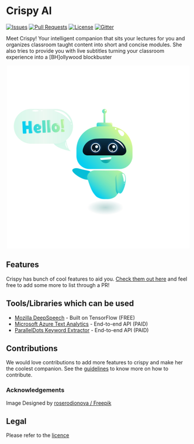# Crispy AI

[![Issues](https://img.shields.io/github/issues-closed/oss2019/crispy-ai.svg?style=flat-square)](https://github.com/oss2019/crispy-ai/issues) [![Pull Requests](https://img.shields.io/github/issues-pr-closed/oss2019/crispy-ai.svg?style=flat-square)](https://github.com/oss2019/crispy-ai/pulls) [![License](https://img.shields.io/apm/l/vim-mode.svg?style=flat-square)](https://github.com/oss2019/crispy-ai/blob/master/LICENSE) [![Gitter](https://img.shields.io/badge/chat-on%20gitter-ff006f.svg?style=flat-square)](https://gitter.im/osssoc/community)

Meet Crispy! Your intelligent companion that sits your lectures for you and organizes classroom taught content into short and concise modules.
She also tries to provide you with live subtitles turning your classroom experience into a [BH]ollywood blockbuster

<p align="center"> <img width="500" src="images/195.jpg"> </p>

## Features
Crispy has bunch of cool features to aid you. [Check them out here](features.md) and feel free to add some more to list through a PR!

## Tools/Libraries which can be used
  - [Mozilla DeepSpeech](https://github.com/mozilla/DeepSpeech) - Built on TensorFlow (FREE)
  - [Microsoft Azure Text Analytics](https://azure.microsoft.com/en-in/services/cognitive-services/text-analytics/) - End-to-end API (PAID)
  - [ParallelDots Keyword Extractor](https://www.paralleldots.com/keyword-extractor) - End-to-end API (PAID)

## Contributions
We would love contributions to add more features to crispy and make her the coolest companion. See the [guidelines](contributions.md) to know more on how to contribute.

### Acknowledgements
Image Designed by [roserodionova / Freepik](http://www.freepik.com")

## Legal
Please refer to the [licence](https://github.com/oss2019/crispy-ai/blob/master/LICENSE)
